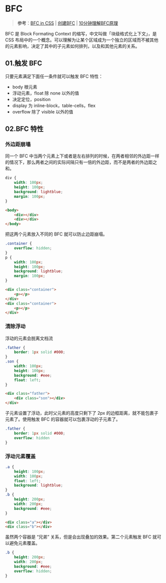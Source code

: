 # BFC

> **参考**：[BFC in CSS](https://wangyeux.medium.com/bfc-block-formatting-context-in-css-d3eb384317e2) | [创建BFC](https://www.jianshu.com/p/88a11ff90794) | [10分钟理解BFC原理](https://zhuanlan.zhihu.com/p/25321647)

BFC 是 Block Formating Context 的缩写，中文叫做「块级格式化上下文」，是 CSS 布局中的一个概念。可以理解为让某个区域成为一个独立的区域而不被其他的元素影响，决定了其中的子元素如何排列，以及和其他元素的关系。

## 01.触发 BFC

只要元素满足下面任一条件就可以触发 BFC 特性：

- body 根元素
- 浮动元素，float 除 none 以外的值
- 决定定位，position
- display 为 inline-block，table-cells，flex
- overflow 除了 visible 以外的值 

## 02.BFC 特性

### 外边距崩塌

同一个 BFC 中当两个元素上下或者是左右排列的时候，在两者相邻的外边距一样的情况下，那么两者之间的实际间隔只有一倍的外边距，而不是两者的外边距之和。

```css
div {
    width: 100px;
    height: 100px;
    background: lightblue;
    margin: 100px;
}
```

```html
<body>
    <div></div>
    <div></div>
</body>
```

把这两个元素放入不同的 BFC 就可以防止边距崩塌。

```css
.container {
	overflow: hidden;
}
p {
    width: 100px;
    height: 100px;
    background: lightblue;
    margin: 100px;
}
```

```html
<div class="container">
    <p></p>
</div>
<div class="container">
    <p></p>
</div>
```

### 清除浮动

浮动的元素会脱离文档流

```css
.father {
    border: 1px solid #000;
}
.son {
    width: 100px;
    height: 100px;
    background: #eee;
    float: left;
}
```

```html
<div class="father">
    <div class="son"></div>
</div>
```

子元素设置了浮动，此时父元素的高度只剩下了 2px 的边框距离，就不能包裹子元素了。使用触发 BFC 的容器就可以包裹浮动的子元素了。

```css
.father {
    border: 1px solid #000;
    overflow: hidden
}
```

### 浮动元素覆盖

```css
.a {
    height: 100px;
    width: 100px;
    float: left;
    background: lightblue;
}
.b {
    height: 200px;
    width: 200px;
    background: #eee;
}
```

```html
<div class="a"></div>
<div class="b"></div>
```

虽然两个容器是 “兄弟” 关系，但是会出现叠加的效果。第二个元素触发 BFC 就可以避免元素覆盖。

```css
.b {
    height: 200px;
    width: 200px;
    background: #eee;
    overflow: hidden;
}
```



